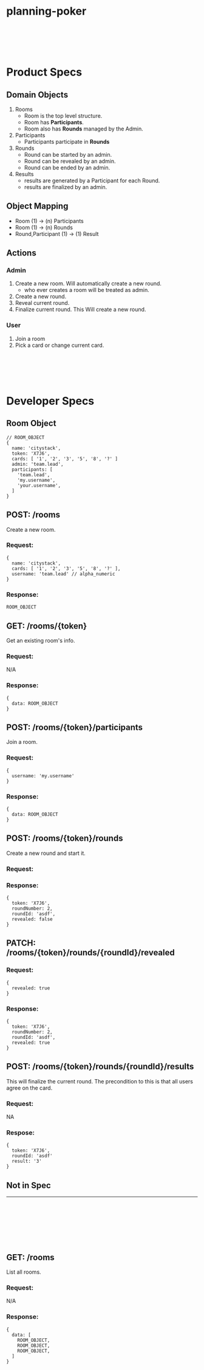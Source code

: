 # planning-poker


<br/>
<br/>
<br/>
<br/>

# Product Specs

## Domain Objects
1. Rooms
    * Room is the top level structure.
    * Room has **Participants**.
    * Room also has **Rounds** managed by the Admin.
2. Participants
    * Participants participate in **Rounds**
3. Rounds
    * Round can be started by an admin.
    * Round can be revealed by an admin.
    * Round can be ended by an admin.
4. Results
    * results are generated by a Participant for each Round.
    * results are finalized by an admin.

## Object Mapping
- Room (1)  ->  (n) Participants
- Room (1)  ->  (n) Rounds
- Round,Participant (1)  ->  (1) Result

## Actions

### Admin
1. Create a new room. Will automatically create a new round.
    - who ever creates a room will be treated as admin.
1. Create a new round.
1. Reveal current round.
1. Finalize current round. This Will create a new round.

### User
1. Join a room
1. Pick a card or change current card.


<br/>
<br/>
<br/>
<br/>

# Developer Specs

## Room Object
```
// ROOM_OBJECT
{
  name: 'citystack',
  token: 'X7J6',
  cards: [ '1', '2', '3', '5', '8', '?' ]
  admin: 'team.lead',
  participants: [
    'team.lead',
    'my.username',
    'your.username',
  ]
}
```


## POST: /rooms
Create a new room.
### Request:
```
{
  name: 'citystack',
  cards: [ '1', '2', '3', '5', '8', '?' ],
  username: 'team.lead' // alpha_numeric
}
```
### Response:
```
ROOM_OBJECT
```

## GET: /rooms/{token}
Get an existing room's info.
### Request:
N/A
### Response:
```
{
  data: ROOM_OBJECT
}
```

## POST: /rooms/{token}/participants
Join a room.
### Request:
```
{
  username: 'my.username'
}
```
### Response:
```
{
  data: ROOM_OBJECT
}
```

## POST: /rooms/{token}/rounds
Create a new round and start it.
### Request:

### Response:
```
{
  token: 'X7J6',
  roundNumber: 2,
  roundId: 'asdf',
  revealed: false
}
```

## PATCH: /rooms/{token}/rounds/{roundId}/revealed
### Request:
```
{
  revealed: true
}
```
### Response:
```
{
  token: 'X7J6',
  roundNumber: 2,
  roundId: 'asdf',
  revealed: true
}
```

## POST: /rooms/{token}/rounds/{roundId}/results
This will finalize the current round. The precondition to this is that all users agree on the card.
### Request:
NA
### Respose:
```
{
  token: 'X7J6',
  roundId: 'asdf'
  result: '3'
}
```






## Not in Spec
<hr/>
<br/>
<br/>
<br/>
<br/>
<br/>
<br/>

## GET: /rooms
List all rooms.
### Request:
N/A
### Response:
```
{
  data: [
    ROOM_OBJECT,
    ROOM_OBJECT,
    ROOM_OBJECT,
  ]
}
```
